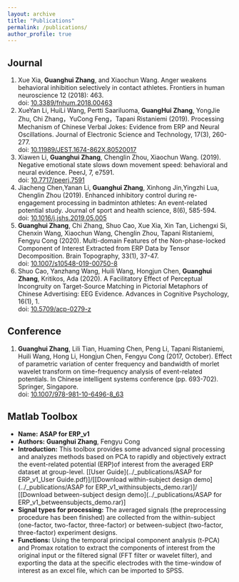 ```yaml
---
layout: archive
title: "Publications"
permalink: /publications/
author_profile: true
---
```


Journal
------
1. Xue Xia, **Guanghui Zhang**, and Xiaochun Wang. Anger weakens behavioral inhibition selectively in contact athletes. Frontiers in human neuroscience 12 (2018): 463.<br>doi: [10.3389/fnhum.2018.00463](https://doi.org/10.3389/fnhum.2018.00463)
2. XueYan Li, HuiLi Wang, Pertti Saariluoma, **GuangHui Zhang**, YongJie Zhu, Chi Zhang，YuCong Feng，Tapani Ristaniemi (2019). Processing Mechanism of Chinese Verbal Jokes: Evidence from ERP and Neural Oscillations. Journal of Electronic Science and Technology, 17(3), 260-277. <br>doi: [10.11989/JEST.1674-862X.80520017](https://doi.org/10.11989/JEST.1674-862X.80520017)
3. Xiawen Li, **Guanghui Zhang**, Chenglin Zhou, Xiaochun Wang. (2019). Negative emotional state slows down movement speed: behavioral and neural evidence. PeerJ, 7, e7591.<br>doi: [10.7717/peerj.7591](https://doi.org/10.7717/peerj.7591)
4. Jiacheng Chen,Yanan Li, **Guanghui Zhang**, Xinhong Jin,Yingzhi Lua, Chenglin Zhou (2019). Enhanced inhibitory control during re-engagement processing in badminton athletes: An event-related potential study. Journal of sport and health science, 8(6), 585-594.<br>doi: [10.1016/j.jshs.2019.05.005](https://doi.org/10.1016/j.jshs.2019.05.005)
5. **Guanghui Zhang**, Chi Zhang, Shuo Cao, Xue Xia, Xin Tan, Lichengxi Si, Chenxin Wang, Xiaochun Wang, Chenglin Zhou, Tapani Ristaniemi, Fengyu Cong (2020). Multi-domain Features of the Non-phase-locked Component of Interest Extracted from ERP Data by Tensor Decomposition. Brain Topography, 33(1), 37-47. <br>doi: [10.1007/s10548-019-00750-8](https://doi.org/10.1007/s10548-019-00750-8)
6.  Shuo Cao, Yanzhang Wang, Huili Wang, Hongjun Chen, **Guanghui Zhang**, Kritikos, Ada (2020). A Facilitatory Effect of Perceptual Incongruity on Target-Source Matching in Pictorial Metaphors of Chinese Advertising: EEG Evidence. Advances in Cognitive Psychology, 16(1), 1.<br>doi: [10.5709/acp-0279-z](https://doi.org/10.5709/acp-0279-z)

Conference
------
1. **Guanghui Zhang**, Lili Tian, Huaming Chen, Peng Li, Tapani Ristaniemi, Huili Wang, Hong Li, Hongjun Chen, Fengyu Cong (2017, October). Effect of parametric variation of center frequency and bandwidth of morlet wavelet transform on time-frequency analysis of event-related potentials. In Chinese intelligent systems conference (pp. 693-702). Springer, Singapore. <br>doi: [10.1007/978-981-10-6496-8_63](https://doi.org/10.1007/978-981-10-6496-8_63)

Matlab Toolbox
------
- **Name:** **ASAP for ERP_v1**
- **Authors:** **Guanghui Zhang**, Fengyu Cong 
- **Introduction:** This toolbox provides some advanced signal processing and analyzes methods based on PCA to rapidly and objectively extract the event-related potential (ERP)of interest from the averaged ERP dataset at group-level. [[User Guide](../_publications/ASAP for ERP_v1_User Guide.pdf)]/[[Download within-subject design demo](../_publications/ASAP for ERP_v1_withinsubjects_demo.rar)]/ [[Download between-subject design demo](../_publications/ASAP for ERP_v1_betweensubjects_demo.rar)]
- **Signal types for processing:** The averaged signals (the preprocessing procedure has been finished) are collected from the within-subject (one-factor, two-factor, three-factor) or between-subject (two-factor, three-factor) experiment designs.  
- **Functions:** Using the temporal principal component analysis (t-PCA) and Promax rotation to extract the components of interest from the original input or the filtered signal (FFT filter or wavelet filter), and exporting the data at the specific electrodes with the time-window of interest as an excel file, which can be imported to SPSS.

